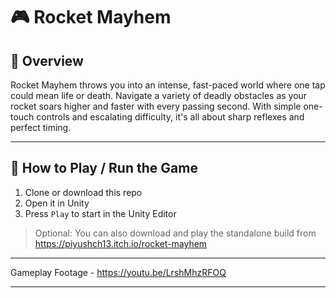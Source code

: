 # 🎮 Rocket Mayhem

## 📌 Overview
Rocket Mayhem throws you into an intense, fast-paced world where one tap could mean life or death. Navigate a variety of deadly obstacles as your rocket soars higher and faster with every passing second. With simple one-touch controls and escalating difficulty, it's all about sharp reflexes and perfect timing.

---

## 🧪 How to Play / Run the Game
1. Clone or download this repo
2. Open it in Unity
3. Press `Play` to start in the Unity Editor

> Optional: You can also download and play the standalone build from https://piyushch13.itch.io/rocket-mayhem

---

Gameplay Footage - https://youtu.be/LrshMhzRFOQ

---
